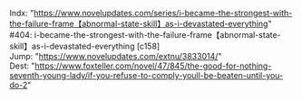 Indx: "https://www.novelupdates.com/series/i-became-the-strongest-with-the-failure-frame【abnormal-state-skill】as-i-devastated-everything" <br/>
#404: i-became-the-strongest-with-the-failure-frame【abnormal-state-skill】as-i-devastated-everything [c158] <br/>
Jump: "https://www.novelupdates.com/extnu/3833014/" <br/>
Dest: "https://www.foxteller.com/novel/47/845/the-good-for-nothing-seventh-young-lady/if-you-refuse-to-comply-youll-be-beaten-until-you-do-2"